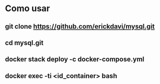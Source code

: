 # Como usar

## git clone https://github.com/erickdavi/mysql.git
## cd mysql.git
## docker stack deploy -c docker-compose.yml
## docker exec -ti <id_container> bash
